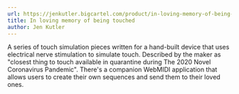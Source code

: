 ```yaml
---
url: https://jenkutler.bigcartel.com/product/in-loving-memory-of-being-touched-v2-0-preorder
title: In loving memory of being touched
author: Jen Kutler
---
```


A series of touch simulation pieces written for a hand-built device that uses electrical nerve stimulation to simulate touch. Described by the maker as "closest thing to touch available in quarantine during The 2020 Novel Coronavirus Pandemic". There's a companion WebMIDI application that allows users to create their own sequences and send them to their loved ones.
